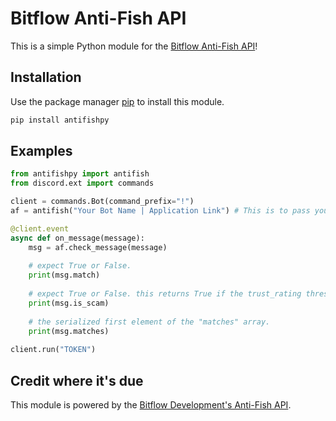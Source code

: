 # Bitflow Anti-Fish API
This is a simple Python module for the [Bitflow Anti-Fish API](https://anti-fish.bitflow.dev/)!

## Installation
Use the package manager [pip](https://pypi.org/project/antifishpy/) to install this module.

```bash
pip install antifishpy
```

## Examples

```python
from antifishpy import antifish
from discord.ext import commands

client = commands.Bot(command_prefix="!")
af = antifish("Your Bot Name | Application Link") # This is to pass your application name as the User-Agent header.

@client.event
async def on_message(message):
	msg = af.check_message(message)
	
	# expect True or False.
	print(msg.match)
	
	# expect True or False. this returns True if the trust_rating threshold is >= 0.95.
	print(msg.is_scam)
	
	# the serialized first element of the "matches" array.
	print(msg.matches)
	
client.run("TOKEN")
```

## Credit where it's due

This module is powered by the [Bitflow Development's Anti-Fish API](https://anti-fish.bitflow.dev/).
